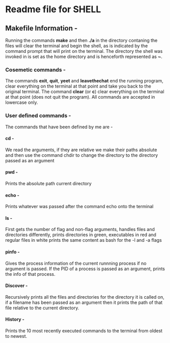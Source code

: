 # Readme file for SHELL

## Makefile Information -

Running the commands **make** and then **./a** in the directory contaning the files will clear the terminal and begin the shell, as is indicated by the command prompt that will print on the terminal.
The directory the shell was invoked in is set as the home directory and is henceforth represented as **~**.

### Cosemetic commands -

The commands **exit**, **quit**, **yeet** and **leavethechat** end the running program, clear everything on the terminal at that point and take you back to the original terminal.
The command **clear** (or **c**) clear everything on the terminal at that point (does not quit the program).
All commands are accepted in lowercase only.

### User defined commands -

The commands that have been defined by me are -

#### cd -

We read the arguments, if they are relative we make their paths absolute and then use the command chdir to change the directory to the directory passed as an argument

#### pwd -

Prints the absolute path current directory

#### echo -

Prints whatever was passed after the command echo onto the terminal

#### ls -

First gets the number of flag and non-flag arguments, handles files and directories differently, prints directories in green, executables in red and regular files in white
prints the same content as bash for the -l and -a flags

#### pinfo -

Gives the process information of the current runnning process if no argument is passed. If the PID of a process is passed as an argument, prints the info of that process.

#### Discover -

Recursively prints all the files and directories for the directory it is called on, if a filename has been passed as an argument then it prints the path of that file relative to the current directory.

#### History -

Prints the 10 most recently executed commands to the terminal from oldest to newest.

